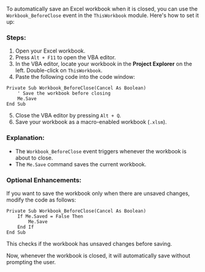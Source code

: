 To automatically save an Excel workbook when it is closed, you can use the `Workbook_BeforeClose` event in the `ThisWorkbook` module. Here's how to set it up:

### Steps:
1. Open your Excel workbook.
2. Press `Alt + F11` to open the VBA editor.
3. In the VBA editor, locate your workbook in the **Project Explorer** on the left. Double-click on `ThisWorkbook`.
4. Paste the following code into the code window:

```vba
Private Sub Workbook_BeforeClose(Cancel As Boolean)
    ' Save the workbook before closing
    Me.Save
End Sub
```

5. Close the VBA editor by pressing `Alt + Q`.
6. Save your workbook as a macro-enabled workbook (`.xlsm`).

### Explanation:
- The `Workbook_BeforeClose` event triggers whenever the workbook is about to close.
- The `Me.Save` command saves the current workbook.

### Optional Enhancements:
If you want to save the workbook only when there are unsaved changes, modify the code as follows:

```vba
Private Sub Workbook_BeforeClose(Cancel As Boolean)
    If Me.Saved = False Then
        Me.Save
    End If
End Sub
```

This checks if the workbook has unsaved changes before saving.

Now, whenever the workbook is closed, it will automatically save without prompting the user.